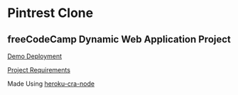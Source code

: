 # Pintrest Clone

## freeCodeCamp Dynamic Web Application Project

[Demo Deployment](https://elliotjz-pintrest-clone.herokuapp.com/)

[Project Requirements](https://www.freecodecamp.org/challenges/build-a-pinterest-clone)

Made Using [heroku-cra-node](https://github.com/mars/heroku-cra-node)